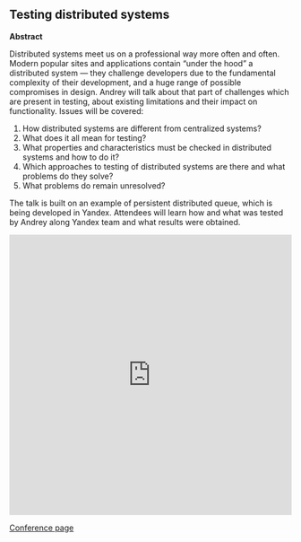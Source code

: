## Testing distributed systems

**Abstract**

Distributed systems meet us on a professional way more often and often. 
Modern popular sites and applications contain “under the hood” 
a distributed system — they challenge developers due to the fundamental 
complexity of their development, and a huge range of possible compromises in design. 
Andrey will talk about that part of challenges which are present in testing, 
about existing limitations and their impact on functionality. 
Issues will be covered:

1. How distributed systems are different from centralized systems?
1. What does it all mean for testing?
1. What properties and characteristics must be checked in distributed systems and how to do it?
1. Which approaches to testing of distributed systems are there and what problems do they solve?
1. What problems do remain unresolved?

The talk is built on an example of persistent distributed queue, which is being developed in Yandex. 
Attendees will learn how and what was tested by Andrey along Yandex team and what results were obtained.

<script async class="speakerdeck-embed" data-slide="2" data-id="8fbb5337e106474e9753c5359a663239" data-ratio="1.77777777777778" src="//speakerdeck.com/assets/embed.js"></script>

<iframe width="100%" height="500" src="https://www.youtube.com/embed/h8RV4JfSovg" frameborder="0" allowfullscreen></iframe>

[Conference page](http://2016.heisenbug-moscow.ru/en/talks/testirovanie-raspredelennyh-sistem/)

